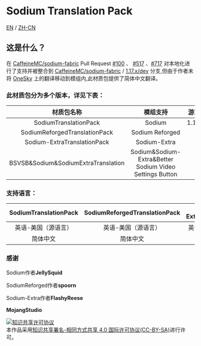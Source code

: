 # Sodium Translation Pack

[EN](https://github.com/TexBlock/SodiumTranslationPack/blob/master/README-EN.md) / [ZH-CN](https://gitee.com/TexTrue/SodiumTranslationPack/blob/master/README.md)
## 这是什么？

在 [CaffeineMC/sodium-fabric](https://github.com/CaffeineMC/sodium-fabric) Pull Request [#100](https://github.com/CaffeineMC/sodium-fabric/pull/100) 、 [#517](https://github.com/CaffeineMC/sodium-fabric/pull/517) 、[#717](https://github.com/CaffeineMC/sodium-fabric/pull/717) 对本地化进行了支持并被整合到 [CaffeineMC/sodium-fabric](https://github.com/CaffeineMC/sodium-fabric) / [1.17.x/dev](https://github.com/CaffeineMC/sodium-fabric/tree/1.17.x/dev) 分支,但由于作者未将 [OneSky](https://jellysquid.oneskyapp.com/collaboration/project?id=366422) 上的翻译移动到模组内,此材质包提供了简体中文翻译。

### 此材质包分为多个版本，详见下表：

|             材质包名称              |                        模组支持                         | 游戏版本支持  | ModLoader |
| :---------------------------------: | :-----------------------------------------------------: | :-----------: | :-------: |
|        SodiumTranslationPack        |                         Sodium                          | 1.16.x/1.17.x |  Fabric   |
|    SodiumReforgedTranslationPack    |                     Sodium Reforged                     |    1.16.x     |   Forge   |
|     Sodium-ExtraTranslationPack     |                      Sodium-Extra                      |    1.17.x     |  Fabric   |
| BSVSB&Sodium&SodiumExtraTranslation | Sodium&Sodium-Extra&Better Sodium Video Settings Button |    1.17.x     |  Fabric   |



### 支持语言：

| SodiumTranslationPack | SodiumReforgedTranslationPack | Sodium-ExtraTranslationPack |
| :-------------------: | :---------------------------: | :-------------------------: |
|  英语-美国（源语言）  |      英语-美国（源语言）      |     英语-美国（源语言）     |
|       简体中文        |           简体中文            |          简体中文           |




### 感谢

Sodium作者**JellySquid**

SodiumReforged作者**spoorn**

Sodium-Extra作者**FlashyReese**

**MojangStudio**



<a rel="license" href="http://creativecommons.org/licenses/by-sa/4.0/"><img alt="知识共享许可协议" style="border-width:0" src="https://i.creativecommons.org/l/by-sa/4.0/88x31.png" /></a><br />本作品采用<a rel="license" href="http://creativecommons.org/licenses/by-sa/4.0/">知识共享署名-相同方式共享 4.0 国际许可协议(CC-BY-SA)</a>进行许可。
